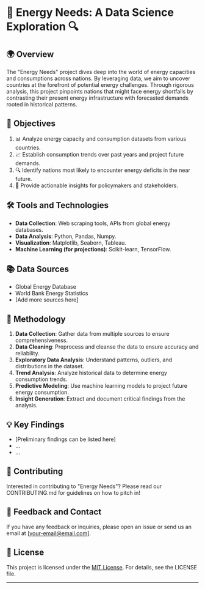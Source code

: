 # 🔋 Energy Needs: A Data Science Exploration 🔍

## 🌍 Overview

The "Energy Needs" project dives deep into the world of energy capacities and consumptions across nations. By leveraging data, we aim to uncover countries at the forefront of potential energy challenges. Through rigorous analysis, this project pinpoints nations that might face energy shortfalls by contrasting their present energy infrastructure with forecasted demands rooted in historical patterns.

## 🎯 Objectives

1. 📊 Analyze energy capacity and consumption datasets from various countries.
2. 📈 Establish consumption trends over past years and project future demands.
3. 🔍 Identify nations most likely to encounter energy deficits in the near future.
4. 🚀 Provide actionable insights for policymakers and stakeholders.

## 🛠️ Tools and Technologies

- **Data Collection**: Web scraping tools, APIs from global energy databases.
- **Data Analysis**: Python, Pandas, Numpy.
- **Visualization**: Matplotlib, Seaborn, Tableau.
- **Machine Learning (for projections)**: Scikit-learn, TensorFlow.

## 📚 Data Sources

- Global Energy Database
- World Bank Energy Statistics
- [Add more sources here]

## 📝 Methodology

1. **Data Collection**: Gather data from multiple sources to ensure comprehensiveness.
2. **Data Cleaning**: Preprocess and cleanse the data to ensure accuracy and reliability.
3. **Exploratory Data Analysis**: Understand patterns, outliers, and distributions in the dataset.
4. **Trend Analysis**: Analyze historical data to determine energy consumption trends.
5. **Predictive Modeling**: Use machine learning models to project future energy consumption.
6. **Insight Generation**: Extract and document critical findings from the analysis.

## 💡 Key Findings

- [Preliminary findings can be listed here]
- ...
- ...

## 🤝 Contributing

Interested in contributing to "Energy Needs"? Please read our CONTRIBUTING.md for guidelines on how to pitch in!

## 📮 Feedback and Contact

If you have any feedback or inquiries, please open an issue or send us an email at [your-email@email.com].

## 📜 License

This project is licensed under the [MIT License](https://choosealicense.com/licenses/mit/). For details, see the LICENSE file.

---
